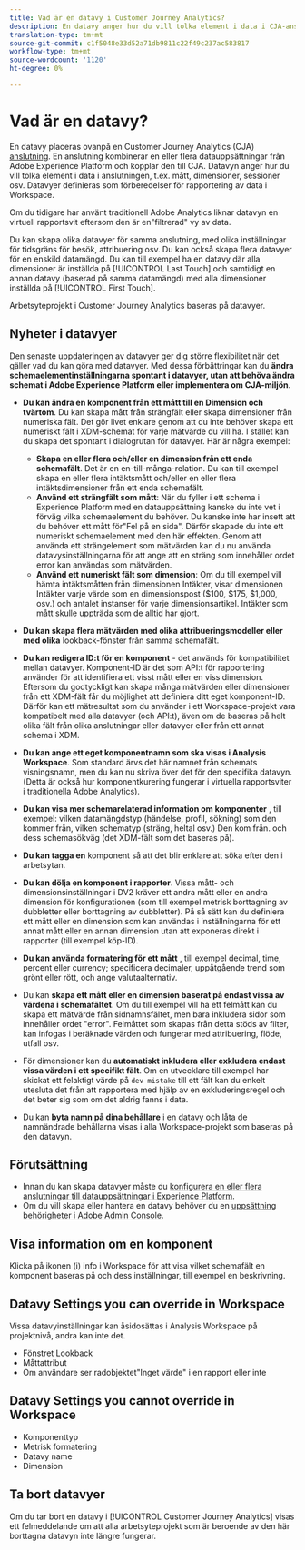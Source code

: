 ```yaml
---
title: Vad är en datavy i Customer Journey Analytics?
description: En datavy anger hur du vill tolka element i data i CJA-anslutningen, t.ex. mått, dimensioner, sessioner osv.
translation-type: tm+mt
source-git-commit: c1f5048e33d52a71db9811c22f49c237ac583817
workflow-type: tm+mt
source-wordcount: '1120'
ht-degree: 0%

---
```



# Vad är en datavy?

En datavy placeras ovanpå en Customer Journey Analytics (CJA) [anslutning](/help/connections/create-connection.md). En anslutning kombinerar en eller flera datauppsättningar från Adobe Experience Platform och kopplar den till CJA. Datavyn anger hur du vill tolka element i data i anslutningen, t.ex. mått, dimensioner, sessioner osv. Datavyer definieras som förberedelser för rapportering av data i Workspace.

Om du tidigare har använt traditionell Adobe Analytics liknar datavyn en virtuell rapportsvit eftersom den är en&quot;filtrerad&quot; vy av data.

Du kan skapa olika datavyer för samma anslutning, med olika inställningar för tidsgräns för besök, attribuering osv. Du kan också skapa flera datavyer för en enskild datamängd. Du kan till exempel ha en datavy där alla dimensioner är inställda på [!UICONTROL Last Touch] och samtidigt en annan datavy (baserad på samma datamängd) med alla dimensioner inställda på [!UICONTROL First Touch].

Arbetsyteprojekt i Customer Journey Analytics baseras på datavyer.

## Nyheter i datavyer

Den senaste uppdateringen av datavyer ger dig större flexibilitet när det gäller vad du kan göra med datavyer. Med dessa förbättringar kan du **ändra schemaelementinställningarna spontant i datavyer, utan att behöva ändra schemat i Adobe Experience Platform eller implementera om CJA-miljön**.

* **Du kan ändra en komponent från ett mått till en Dimension och tvärtom**. Du kan skapa mått från strängfält eller skapa dimensioner från numeriska fält. Det gör livet enklare genom att du inte behöver skapa ett numeriskt fält i XDM-schemat för varje mätvärde du vill ha. I stället kan du skapa det spontant i dialogrutan för datavyer. Här är några exempel:
   * **Skapa en eller flera och/eller en dimension från ett enda schemafält**. Det är en en-till-många-relation. Du kan till exempel skapa en eller flera intäktsmått och/eller en eller flera intäktsdimensioner från ett enda schemafält.
   * **Använd ett strängfält som mått**: När du fyller i ett schema i Experience Platform med en datauppsättning kanske du inte vet i förväg vilka schemaelement du behöver. Du kanske inte har insett att du behöver ett mått för&quot;Fel på en sida&quot;. Därför skapade du inte ett numeriskt schemaelement med den här effekten. Genom att använda ett strängelement som mätvärden kan du nu använda datavysinställningarna för att ange att en sträng som innehåller ordet error kan användas som mätvärden.
   * **Använd ett numeriskt fält som dimension**: Om du till exempel vill hämta intäktsmåtten från dimensionen Intäkter, visar dimensionen Intäkter varje värde som en dimensionspost ($100, $175, $1,000, osv.) och antalet instanser för varje dimensionsartikel. Intäkter som mått skulle uppträda som de alltid har gjort.

* **Du kan skapa flera mätvärden med olika attribueringsmodeller eller med olika** lookback-fönster från samma schemafält.

* **Du kan redigera ID:t för en komponent**  - det används för kompatibilitet mellan datavyer. Komponent-ID är det som API:t för rapportering använder för att identifiera ett visst mått eller en viss dimension. Eftersom du godtyckligt kan skapa många mätvärden eller dimensioner från ett XDM-fält får du möjlighet att definiera ditt eget komponent-ID. Därför kan ett mätresultat som du använder i ett Workspace-projekt vara kompatibelt med alla datavyer (och API:t), även om de baseras på helt olika fält från olika anslutningar eller datavyer eller från ett annat schema i XDM.

* **Du kan ange ett eget komponentnamn som ska visas i Analysis Workspace**. Som standard ärvs det här namnet från schemats visningsnamn, men du kan nu skriva över det för den specifika datavyn. (Detta är också hur komponentkurering fungerar i virtuella rapportsviter i traditionella Adobe Analytics).

* **Du kan visa mer schemarelaterad information om komponenter** , till exempel: vilken datamängdstyp (händelse, profil, sökning) som den kommer från, vilken schematyp (sträng, heltal osv.) Den kom från. och dess schemasökväg (det XDM-fält som det baseras på).

* **Du kan tagga en** komponent så att det blir enklare att söka efter den i arbetsytan.

* **Du kan dölja en komponent i rapporter**. Vissa mått- och dimensionsinställningar i DV2 kräver ett andra mått eller en andra dimension för konfigurationen (som till exempel metrisk borttagning av dubbletter eller borttagning av dubbletter). På så sätt kan du definiera ett mått eller en dimension som kan användas i inställningarna för ett annat mått eller en annan dimension utan att exponeras direkt i rapporter (till exempel köp-ID).

* **Du kan använda formatering för ett mått** , till exempel decimal, time, percent eller currency; specificera decimaler, uppåtgående trend som grönt eller rött, och ange valutaalternativ.

* Du kan **skapa ett mått eller en dimension baserat på endast vissa av värdena i schemafältet**. Om du till exempel vill ha ett felmått kan du skapa ett mätvärde från sidnamnsfältet, men bara inkludera sidor som innehåller ordet &quot;error&quot;. Felmåttet som skapas från detta stöds av filter, kan infogas i beräknade värden och fungerar med attribuering, flöde, utfall osv.

* För dimensioner kan du **automatiskt inkludera eller exkludera endast vissa värden i ett specifikt fält**. Om en utvecklare till exempel har skickat ett felaktigt värde på `dev mistake` till ett fält kan du enkelt utesluta det från att rapportera med hjälp av en exkluderingsregel och det beter sig som om det aldrig fanns i data.

* Du kan **byta namn på dina behållare** i en datavy och låta de namnändrade behållarna visas i alla Workspace-projekt som baseras på den datavyn.

## Förutsättning

* Innan du kan skapa datavyer måste du [konfigurera en eller flera anslutningar till datauppsättningar i Experience Platform](/help/connections/create-connection.md).
* Om du vill skapa eller hantera en datavy behöver du en [uppsättning behörigheter i Adobe Admin Console](https://experienceleague.adobe.com/docs/analytics-platform/using/cja-overview/cja-overview.html?lang=en#admin-access-permissions).

## Visa information om en komponent

Klicka på ikonen (i) info i Workspace för att visa vilket schemafält en komponent baseras på och dess inställningar, till exempel en beskrivning.

## Datavy Settings you can override in Workspace

Vissa datavyinställningar kan åsidosättas i Analysis Workspace på projektnivå, andra kan inte det.

* Fönstret Lookback
* Måttattribut
* Om användare ser radobjektet&quot;Inget värde&quot; i en rapport eller inte

## Datavy Settings you cannot override in Workspace

* Komponenttyp
* Metrisk formatering
* Datavy name
* Dimension

## Ta bort datavyer

Om du tar bort en datavy i [!UICONTROL Customer Journey Analytics] visas ett felmeddelande om att alla arbetsyteprojekt som är beroende av den här borttagna datavyn inte längre fungerar.
